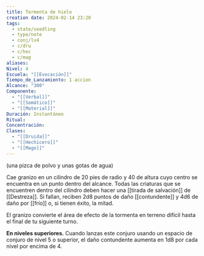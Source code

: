 ```yaml
---
title: Tormenta de hielo
creation date: 2024-02-14 23:20
tags:
  - state/seedling
  - type/note
  - conj/lv4
  - c/dru
  - c/hec
  - c/mag
aliases: 
Nivel: 4
Escuela: "[[Evocación]]"
Tiempo_de_Lanzamiento: 1 accion
Alcance: "300"
Componente:
  - "[[Verbal]]"
  - "[[Somático]]"
  - "[[Material]]"
Duración: Instantáneo
Ritual: 
Concentración: 
Clases:
  - "[[Druida]]"
  - "[[Hechicero]]"
  - "[[Mago]]"
---
```

(una pizca de polvo y unas gotas de agua)

Cae granizo en un cilindro de 20 pies de radio y 40 de altura cuyo centro se encuentra en un punto dentro del alcance. Todas las criaturas que se encuentren dentro del cilindro deben hacer una [[tirada de salvación]] de [[Destreza]]. Si fallan, reciben 2d8 puntos de daño [[contundente]] y 4d6 de daño por [[frío]] o, si tienen éxito, la mitad.

El granizo convierte el área de efecto de la tormenta en terreno difícil hasta el final de tu siguiente turno.

**En niveles superiores.** Cuando lanzas este conjuro usando un espacio de conjuro de nivel 5 o superior, el daño contundente aumenta en 1d8 por cada nivel por encima de 4.
